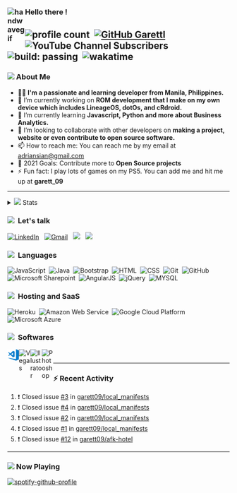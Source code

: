### <img alt="handwavegif" src="https://user-images.githubusercontent.com/39513876/112366216-8cfe7400-8cfe-11eb-8116-7d3dbae20e97.gif" width='40' align="left"/> Hello there !
![profile count](https://komarev.com/ghpvc/?username=garett09&color=red)&nbsp;
[![GitHub Garettl](https://img.shields.io/github/followers/garett09?label=follow&style=social)](https://github.com/garett09)&nbsp;
![YouTube Channel Subscribers](https://img.shields.io/youtube/channel/subscribers/UChAoCAh1jVTaMz0Sc61X5Xw?style=social)&nbsp;
![build: passing](https://img.shields.io/badge/build-passing-success)&nbsp;
![wakatime](https://wakatime.com/badge/github/garett09/garett09.svg)&nbsp;
&nbsp;
---

### <img src="https://media.giphy.com/media/fTsZNbPQxJWtor2LXE/giphy.gif"  width="30">&nbsp;About Me
- 👩‍💻 **I'm a passionate and learning developer from Manila, Philippines.**
- 🔭 I’m currently working on  **ROM development that I make on my own device which includes LineageOS, dotOs, and cRdroid.**
- 🌱 I’m currently learning **Javascript, Python and more about Business Analytics.**
- 👯 I’m looking to collaborate with other developers on **making a project, website or even contribute to open source software.**
- 📫 How to reach me: You can reach me by my email at adriansian@gmail.com  
- 🥅 2021 Goals: Contribute more to **Open Source projects**
- ⚡ Fun fact:  I play lots of games on my PS5. You can add me and hit me up at **garett_09**

---

<details>
<summary><img src="https://media.giphy.com/media/l378c04F2fjeZ7vH2/giphy.gif" width="30">&nbsp;Stats</summary>
<br>
<!--START_SECTION:waka-->
![Lines of code](https://img.shields.io/badge/From%20Hello%20World%20I%27ve%20Written-45701%20lines%20of%20code-blue)

**🐱 My Github Data** 

> 🏆 255 Contributions in the Year 2021
 > 
> 📦 2.1 MB Used in Github's Storage 
 > 
> 💼 Opted to Hire
 > 
> 📜 25 Public Repositories 
 > 
> 🔑 4 Private Repositories  
 > 
**I'm an Early 🐤** 

```text
🌞 Morning    86 commits     ███░░░░░░░░░░░░░░░░░░░░░░   12.93% 
🌆 Daytime    258 commits    █████████░░░░░░░░░░░░░░░░   38.8% 
🌃 Evening    247 commits    █████████░░░░░░░░░░░░░░░░   37.14% 
🌙 Night      74 commits     ██░░░░░░░░░░░░░░░░░░░░░░░   11.13%

```


📊 **This Week I Spent My Time On** 

```text
⌚︎ Time Zone: Asia/Singapore

💬 Programming Languages: 
No Activity Tracked This Week

```

**Timeline**

![Chart not found](https://raw.githubusercontent.com/garett09/garett09/main/charts/bar_graph.png) 


 Last Updated on 08/07/2021
<!--END_SECTION:waka-->
</details>

###  <img src="https://media.giphy.com/media/c5vDr1rkcbcrBwG9SX/giphy.gif" width="30">&nbsp; Let's talk

<a href="https://www.linkedin.com/in/adrian-garett-sian-766775159/"><img alt="LinkedIn" src="https://img.shields.io/badge/LinkedIn-0077B5?style=for-the-badge&logo=linkedin&logoColor=white"/></a> &nbsp;
<a href="mailto:adriansian@gmail.com"><img alt="Gmail" src="https://img.shields.io/badge/Gmail-D14836?style=for-the-badge&logo=gmail&logoColor=white" /></a> &nbsp;
<a href="https://instagram.com/adriansian"><img src="https://img.shields.io/badge/@adriansian_-E4405F?style=for-the-badge&logo=instagram&logoColor=white"/></a> &nbsp;
<a href="https://t.me/garett_09"><img src="https://img.shields.io/badge/@garett_09_-2CA5E0?style=for-the-badge&logo=telegram&logoColor=white"/></a> &nbsp;

###  <img src="https://media.giphy.com/media/WUlplcMpOCEmTGBtBW/giphy.gif" width="30"> &nbsp;Languages

![JavaScript](https://img.shields.io/badge/JavaScript-F7DF1E?style=for-the-badge&logo=javascript&logoColor=black)&nbsp;
![Java](https://img.shields.io/badge/Java-ED8B00?style=for-the-badge&logo=java&logoColor=white)&nbsp;
![Bootstrap](https://img.shields.io/badge/Bootstrap-563D7C?style=for-the-badge&logo=bootstrap&logoColor=white)&nbsp;
![HTML](https://img.shields.io/badge/HTML5-E34F26?style=for-the-badge&logo=html5&logoColor=white)&nbsp;
![CSS](https://img.shields.io/badge/CSS3-1572B6?style=for-the-badge&logo=css3&logoColor=white)&nbsp;
![Git](https://img.shields.io/badge/git-%23F05033.svg?style=for-the-badge&logo=git&logoColor=white)&nbsp;
![GitHub](https://img.shields.io/badge/GitHub-100000?style=for-the-badge&logo=github&logoColor=white)&nbsp;
![Microsoft Sharepoint](https://img.shields.io/badge/Microsoft_SharePoint-0078D4?style=for-the-badge&logo=microsoft-sharepoint&logoColor=white)&nbsp;
![AngularJS](https://img.shields.io/badge/AngularJS-E23237?style=for-the-badge&logo=angularjs&logoColor=white)&nbsp;
![jQuery](https://img.shields.io/badge/jQuery-0769AD?style=for-the-badge&logo=jquery&logoColor=white)&nbsp;
![MYSQL](https://img.shields.io/badge/MySQL-00000F?style=for-the-badge&logo=mysql&logoColor=white)&nbsp;

### <img src="https://media.giphy.com/media/XsHkc4MCBXDn0yNybG/giphy.gif" width="30"> &nbsp;Hosting and SaaS

![Heroku](https://img.shields.io/badge/Heroku-430098?style=for-the-badge&logo=heroku&logoColor=white)&nbsp;
![Amazon Web Service](https://img.shields.io/badge/Amazon_AWS-232F3E?style=for-the-badge&logo=amazon-aws&logoColor=white)&nbsp;
![Google Cloud Platform](https://img.shields.io/badge/Google_Cloud-4285F4?style=for-the-badge&logo=google-cloud&logoColor=white)&nbsp;
![Microsoft Azure](https://img.shields.io/badge/Microsoft_Azure-0089D6?style=for-the-badge&logo=microsoft-azure&logoColor=white)&nbsp;

### <img src="https://media.giphy.com/media/bx3Cvt88j7PtM4SOaS/giphy.gif" width="30"> &nbsp;Softwares

<img align="left" alt="Visual Studio Code" width="26px" src="https://raw.githubusercontent.com/github/explore/80688e429a7d4ef2fca1e82350fe8e3517d3494d/topics/visual-studio-code/visual-studio-code.png" />&nbsp;
<a href="https://www.vegascreativesoftware.com/us/vegas-pro/" target="_blank"> <img align="left" alt="Vegas" width="26px" src="https://upload.wikimedia.org/wikipedia/commons/thumb/3/39/Vegas_Pro_15.0.png/900px-Vegas_Pro_15.0.png"/> </a> &nbsp;
<a href="https://powerbi.microsoft.com/en-us/" target="_blank"> <img align="left" alt="Illustrator" width="26px" src="https://img.icons8.com/color/452/power-bi.png"/> </a> &nbsp;
<a href="https://rapidminer.com/" target="_blank"> <img align="left" alt="Photoshop" width="26px" src="https://images.g2crowd.com/uploads/product/image/large_detail/large_detail_57808224b107cb60467c99e49137ca77/rapidminer-studio.png"/> </a> &nbsp;

--- 

### :zap: Recent Activity

<!--START_SECTION:activity-->
1. ❗️ Closed issue [#3](https://github.com/garett09/local_manifests/issues/3) in [garett09/local_manifests](https://github.com/garett09/local_manifests)
2. ❗️ Closed issue [#4](https://github.com/garett09/local_manifests/issues/4) in [garett09/local_manifests](https://github.com/garett09/local_manifests)
3. ❗️ Closed issue [#2](https://github.com/garett09/local_manifests/issues/2) in [garett09/local_manifests](https://github.com/garett09/local_manifests)
4. ❗️ Closed issue [#1](https://github.com/garett09/local_manifests/issues/1) in [garett09/local_manifests](https://github.com/garett09/local_manifests)
5. ❗️ Closed issue [#12](https://github.com/garett09/afk-hotel/issues/12) in [garett09/afk-hotel](https://github.com/garett09/afk-hotel)
<!--END_SECTION:activity-->
--- 


### <img src="https://media.giphy.com/media/vybWlRniCXzZC/giphy.gif" width="30">&nbsp;Now Playing 

 [![spotify-github-profile](https://spotify-github-profile.vercel.app/api/view?uid=garett_09&cover_image=true&theme=default)](https://spotify-github-profile.vercel.app/api/view?uid=garett_09&redirect=true)





[twitter]: https://twitter.com/adriaansian
[youtube]: https://youtube.com/TheGarettShow
[instagram]: https://instagram.com/adriansian
[linkedin]: https://www.linkedin.com/in/adrian-garett-sian-766775159
